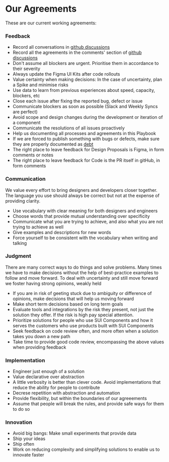 # Our Agreements

These are our current working agreements:

### Feedback

- Record all conversations in [github discussions](https://github.com/SUI-Components/sui-components/discussions)
- Record all the agreements in the comments' section of [github discussions](https://github.com/SUI-Components/sui-components/discussions)
- Don't assume all blockers are urgent. Prioritise them in accordance to their severity
- Always update the Figma UI Kits after code rollouts
- Value certainty when making decisions: In the case of uncertainty, plan a Spike and minimise risks
- Use data to learn from previous experiences about speed, capacity, blockers, etc
- Close each issue after fixing the reported bug, defect or issue
- Communicate blockers as soon as possible (Slack and Weekly Syncs are perfect)
- Avoid scope and design changes during the development or iteration of a component
- Communicate the resolutions of all issues proactively
- Help us documenting all processes and agreements in this Playbook
- If we are forced to publish something with bugs or defects, make sure they are properly documented as [debt](UX-and-Technical-Debt.md)
- The right place to leave feedback for Design Proposals is Figma, in form comments or notes
- The right place to leave feedback for Code is the PR itself in gitHub, in form comments

### Communication

We value every effort to bring designers and developers closer together. The language you use should always be correct but not at the expense of providing clarity.

- Use vocabulary with clear meaning for both designers and engineers
- Choose words that provide mutual understanding over specificity
- Communicate what you are trying to achieve, and also what you are not trying to achieve as well
- Give examples and descriptions for new words
- Force yourself to be consistent with the vocabulary when writing and talking

### Judgment

There are many correct ways to do things and solve problems. Many times we have to make decisions without the help of best-practice examples to follow and move forward.
To deal with uncertainty and still move forward we foster having strong opinions, weakly held

- If you are in risk of geeting stuck due to ambiguity or difference of opinions, make decisions that will help us moving forward
- Make short term decisions based on long term goals
- Evaluate tools and integrations by the risk they present, not just the solution they offer. If the risk is high pay special attention.
- Prioritize solutions for people who use SUI Components and how it serves the customers who use products built with SUI Components
- Seek feedback on code review often, and more often when a solution takes you down a new path
- Take time to provide good code review, encompassing the above values when providing feedback

### Implementation

- Engineer just enough of a solution
- Value declarative over abstraction
- A little verbosity is better than clever code. Avoid implementations that reduce the ability for people to contribute
- Decrese repetition with abstraction and automation
- Provide flexibility, but within the boundaries of our agreeements
- Assume that people will break the rules, and provide safe ways for them to do so

### Innovation

- Avoid big bangs: Make small experiments that provide data
- Ship your ideas
- Ship often
- Work on reducing complexity and simplifying solutions to enable us to innovate faster
